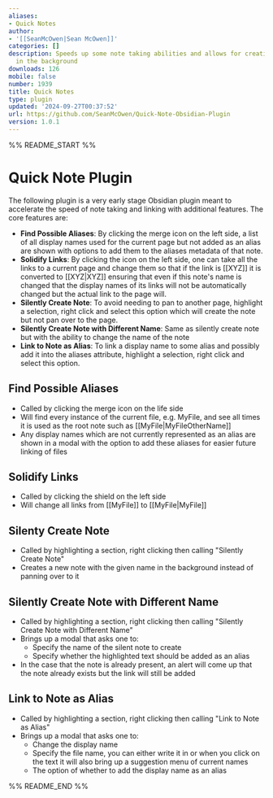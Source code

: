 ```yaml
---
aliases:
- Quick Notes
author:
- '[[SeanMcOwen|Sean McOwen]]'
categories: []
description: Speeds up some note taking abilities and allows for creating notes/links
  in the background
downloads: 126
mobile: false
number: 1939
title: Quick Notes
type: plugin
updated: '2024-09-27T00:37:52'
url: https://github.com/SeanMcOwen/Quick-Note-Obsidian-Plugin
version: 1.0.1
---
```


%% README_START %%

# Quick Note Plugin

The following plugin is a very early stage Obsidian plugin meant to accelerate the speed of note taking and linking with additional features. The core features are:

- **Find Possible Aliases**: By clicking the merge icon on the left side, a list of all display names used for the current page but not added as an alias are shown with options to add them to the aliases metadata of that note.
- **Solidify Links**: By clicking the icon on the left side, one can take all the links to a current page and change them so that if the link is [[XYZ]] it is converted to [[XYZ|XYZ]] ensuring that even if this note's name is changed that the display names of its links will not be automatically changed but the actual link to the page will.
- **Silently Create Note**: To avoid needing to pan to another page, highlight a selection, right click and select this option which will create the note but not pan over to the page.
- **Silently Create Note with Different Name**: Same as silently create note but with the ability to change the name of the note
- **Link to Note as Alias**: To link a display name to some alias and possibly add it into the aliases attribute, highlight a selection, right click and select this option.


## Find Possible Aliases

- Called by clicking the merge icon on the life side
- Will find every instance of the current file, e.g. MyFile, and see all times it is used as the root note such as [[MyFile|MyFileOtherName]]
- Any display names which are not currently represented as an alias are shown in a modal with the option to add these aliases for easier future linking of files

## Solidify Links

- Called by clicking the shield on the left side
- Will change all links from [[MyFile]] to [[MyFile|MyFile]]

## Silenty Create Note

- Called by highlighting a section, right clicking then calling "Silently Create Note"
- Creates a new note with the given name in the background instead of panning over to it

## Silently Create Note with Different Name

- Called by highlighting a section, right clicking then calling "Silently Create Note with Different Name"
- Brings up a modal that asks one to:
    - Specify the name of the silent note to create
    - Specify whether the highlighted text should be added as an alias
- In the case that the note is already present, an alert will come up that the note already exists but the link will still be added

## Link to Note as Alias

- Called by highlighting a section, right clicking then calling "Link to Note as Alias"
- Brings up a modal that asks one to:
    - Change the display name
    - Specify the file name, you can either write it in or when you click on the text it will also bring up a suggestion menu of current names
    - The option of whether to add the display name as an alias

%% README_END %%